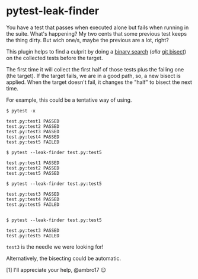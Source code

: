 # pytest-leak-finder

You have a test that passes when executed alone but fails when running in the suite. What's happening? My two cents that some previous test keeps the thing dirty. But wich one/s, maybe the previous are a lot, right? 

This plugin helps to find a culprit by doing a [binary search](https://en.wikipedia.org/wiki/Binary_search_algorithm) (*alla* [git bisect](https://git-scm.com/docs/git-bisect)) on the collected tests before the target. 

The first time it will collect the first half of those tests plus the failing one (the target). If the target fails, we are in a good path, so, a new bisect is applied. When the target doesn't fail, it changes the "half" to bisect the next time. 

For example, this could be a tentative way of using. 

```
$ pytest -x

test.py:test1 PASSED
test.py:test2 PASSED
test.py:test3 PASSED
test.py:test4 PASSED
test.py:test5 FAILED

$ pytest --leak-finder test.py:test5

test.py:test1 PASSED
test.py:test2 PASSED
test.py:test5 PASSED

$ pytest --leak-finder test.py:test5

test.py:test3 PASSED
test.py:test4 PASSED
test.py:test5 FAILED


$ pytest --leak-finder test.py:test5

test.py:test3 PASSED
test.py:test5 FAILED
```

`test3` is the needle we were looking for! 

Alternatively, the bisecting could be automatic. 


[1] I'll appreciate your help, @ambro17 😉
